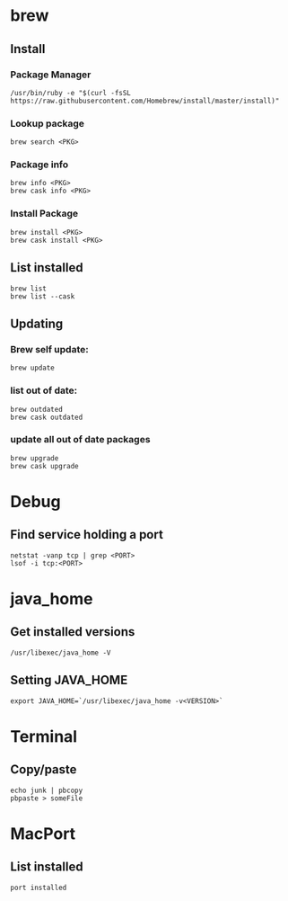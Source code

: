 # brew

## Install

### Package Manager
`/usr/bin/ruby -e "$(curl -fsSL https://raw.githubusercontent.com/Homebrew/install/master/install)"`

### Lookup package
`brew search <PKG>`

### Package info
`brew info <PKG>`  
`brew cask info <PKG>`

### Install Package
`brew install <PKG>`  
`brew cask install <PKG>`

## List installed
`brew list`  
`brew list --cask`

## Updating

### Brew self update:
`brew update`

### list out of date:
`brew outdated`  
`brew cask outdated`

### update all out of date packages
`brew upgrade`  
`brew cask upgrade`

# Debug
## Find service holding a port
`netstat -vanp tcp | grep <PORT>`  
`lsof -i tcp:<PORT>`

# java_home
## Get installed versions
`/usr/libexec/java_home -V`

## Setting JAVA_HOME
``export JAVA_HOME=`/usr/libexec/java_home -v<VERSION>` ``

# Terminal

## Copy/paste
`echo junk | pbcopy`  
`pbpaste > someFile`

# MacPort

## List installed
`port installed`
